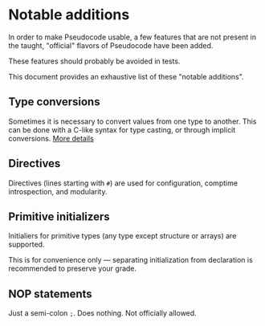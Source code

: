 # Notable additions

In order to make Pseudocode usable, a few features that are not present in the taught, "official" flavors of Pseudocode have been added.

These features should probably be avoided in tests.

This document provides an exhaustive list of these "notable additions".

## Type conversions

Sometimes it is necessary to convert values from one type to another. This can be done with a C-like syntax for type casting, or through implicit conversions. [More details](Conversions.md)

## Directives

Directives (lines starting with `#`) are used for configuration, comptime introspection, and modularity.

## Primitive initializers

Initialiers for primitive types (any type except structure or arrays) are supported.

This is for convenience only &mdash; separating initialization from declaration is recommended to preserve your grade.

## NOP statements

Just a semi-colon `;`. Does nothing. Not officially allowed.
